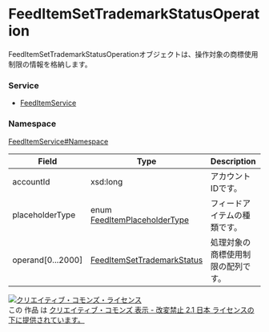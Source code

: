 

# FeedItemSetTrademarkStatusOperation

FeedItemSetTrademarkStatusOperationオブジェクトは、操作対象の商標使用制限の情報を格納します。

### Service

+ [FeedItemService](../../services/FeedItemService.md)

### Namespace

[FeedItemService#Namespace](../../services/FeedItemService.md#namespace)

| Field | Type | Description | response | setTrademarkStatus |
| ----- | ---- | ----------- | -------- | --------- |
| accountId | xsd:long | アカウントIDです。 | - | Requirement | |
| placeholderType | enum [FeedItemPlaceholderType](./FeedItemPlaceholderType.md) | フィードアイテムの種類です。 | - | Requirement | |
| operand[0...2000] | [FeedItemSetTrademarkStatus](./FeedItemSetTrademarkStatus.md) | 処理対象の商標使用制限の配列です。 | - | Requirement | |

<a rel="license" href="http://creativecommons.org/licenses/by-nd/2.1/jp/"><img alt="クリエイティブ・コモンズ・ライセンス" style="border-width:0" src="https://i.creativecommons.org/l/by-nd/2.1/jp/88x31.png" /></a><br />この 作品 は <a rel="license" href="http://creativecommons.org/licenses/by-nd/2.1/jp/">クリエイティブ・コモンズ 表示 - 改変禁止 2.1 日本 ライセンスの下に提供されています。</a>
